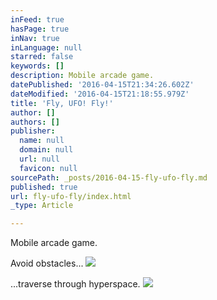```yaml
---
inFeed: true
hasPage: true
inNav: true
inLanguage: null
starred: false
keywords: []
description: Mobile arcade game.
datePublished: '2016-04-15T21:34:26.602Z'
dateModified: '2016-04-15T21:18:55.979Z'
title: 'Fly, UFO! Fly!'
author: []
authors: []
publisher:
  name: null
  domain: null
  url: null
  favicon: null
sourcePath: _posts/2016-04-15-fly-ufo-fly.md
published: true
url: fly-ufo-fly/index.html
_type: Article

---
```

Mobile arcade game.

Avoid obstacles...
![](https://the-grid-user-content.s3-us-west-2.amazonaws.com/6353c31b-44b9-4aaa-acd5-35e6331fb1ea.gif)

...traverse through hyperspace.
![](https://the-grid-user-content.s3-us-west-2.amazonaws.com/7ccf9e2d-b0ca-4ee4-b84f-9e81905d7007.gif)